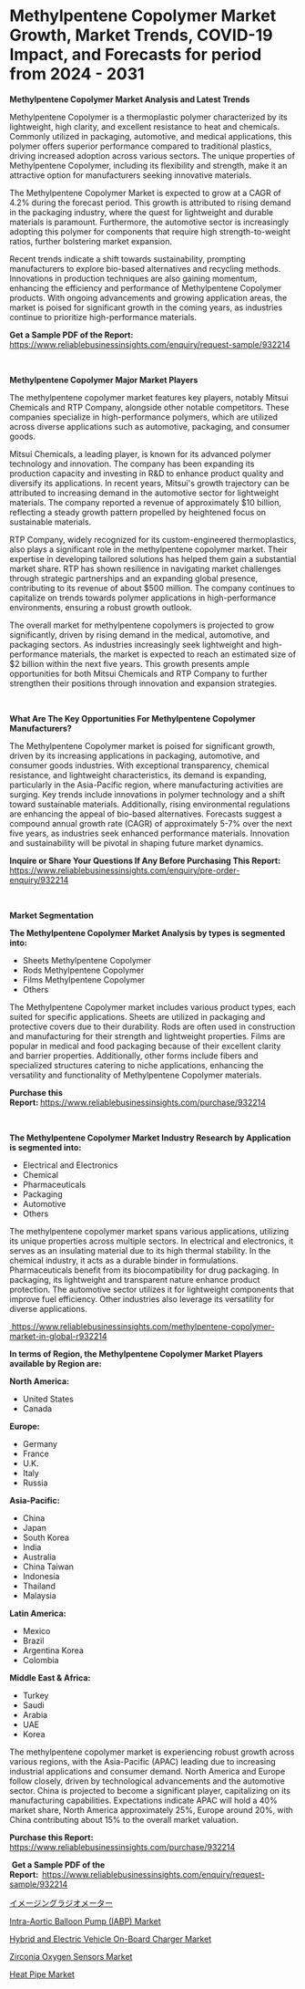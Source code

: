 <p><h1>Methylpentene Copolymer Market Growth, Market Trends, COVID-19 Impact, and Forecasts for period from 2024 - 2031</h1></p><p><strong>Methylpentene Copolymer Market Analysis and Latest Trends</strong></p>
<p><p>Methylpentene Copolymer is a thermoplastic polymer characterized by its lightweight, high clarity, and excellent resistance to heat and chemicals. Commonly utilized in packaging, automotive, and medical applications, this polymer offers superior performance compared to traditional plastics, driving increased adoption across various sectors. The unique properties of Methylpentene Copolymer, including its flexibility and strength, make it an attractive option for manufacturers seeking innovative materials.</p><p>The Methylpentene Copolymer Market is expected to grow at a CAGR of 4.2% during the forecast period. This growth is attributed to rising demand in the packaging industry, where the quest for lightweight and durable materials is paramount. Furthermore, the automotive sector is increasingly adopting this polymer for components that require high strength-to-weight ratios, further bolstering market expansion. </p><p>Recent trends indicate a shift towards sustainability, prompting manufacturers to explore bio-based alternatives and recycling methods. Innovations in production techniques are also gaining momentum, enhancing the efficiency and performance of Methylpentene Copolymer products. With ongoing advancements and growing application areas, the market is poised for significant growth in the coming years, as industries continue to prioritize high-performance materials.</p></p>
<p><strong>Get a Sample PDF of the Report:&nbsp;</strong> <a href="https://www.reliablebusinessinsights.com/enquiry/request-sample/932214">https://www.reliablebusinessinsights.com/enquiry/request-sample/932214</a></p>
<p>&nbsp;</p>
<p><strong>Methylpentene Copolymer Major Market Players</strong></p>
<p><p>The methylpentene copolymer market features key players, notably Mitsui Chemicals and RTP Company, alongside other notable competitors. These companies specialize in high-performance polymers, which are utilized across diverse applications such as automotive, packaging, and consumer goods. </p><p>Mitsui Chemicals, a leading player, is known for its advanced polymer technology and innovation. The company has been expanding its production capacity and investing in R&D to enhance product quality and diversify its applications. In recent years, Mitsui's growth trajectory can be attributed to increasing demand in the automotive sector for lightweight materials. The company reported a revenue of approximately $10 billion, reflecting a steady growth pattern propelled by heightened focus on sustainable materials.</p><p>RTP Company, widely recognized for its custom-engineered thermoplastics, also plays a significant role in the methylpentene copolymer market. Their expertise in developing tailored solutions has helped them gain a substantial market share. RTP has shown resilience in navigating market challenges through strategic partnerships and an expanding global presence, contributing to its revenue of about $500 million. The company continues to capitalize on trends towards polymer applications in high-performance environments, ensuring a robust growth outlook.</p><p>The overall market for methylpentene copolymers is projected to grow significantly, driven by rising demand in the medical, automotive, and packaging sectors. As industries increasingly seek lightweight and high-performance materials, the market is expected to reach an estimated size of $2 billion within the next five years. This growth presents ample opportunities for both Mitsui Chemicals and RTP Company to further strengthen their positions through innovation and expansion strategies.</p></p>
<p>&nbsp;</p>
<p><strong>What Are The Key Opportunities For Methylpentene Copolymer Manufacturers?</strong></p>
<p><p>The Methylpentene Copolymer market is poised for significant growth, driven by its increasing applications in packaging, automotive, and consumer goods industries. With exceptional transparency, chemical resistance, and lightweight characteristics, its demand is expanding, particularly in the Asia-Pacific region, where manufacturing activities are surging. Key trends include innovations in polymer technology and a shift toward sustainable materials. Additionally, rising environmental regulations are enhancing the appeal of bio-based alternatives. Forecasts suggest a compound annual growth rate (CAGR) of approximately 5-7% over the next five years, as industries seek enhanced performance materials. Innovation and sustainability will be pivotal in shaping future market dynamics.</p></p>
<p><strong>Inquire or Share Your Questions If Any Before Purchasing This Report:</strong> <a href="https://www.reliablebusinessinsights.com/enquiry/pre-order-enquiry/932214">https://www.reliablebusinessinsights.com/enquiry/pre-order-enquiry/932214</a></p>
<p>&nbsp;</p>
<p><strong>Market Segmentation</strong></p>
<p><strong>The Methylpentene Copolymer Market Analysis by types is segmented into:</strong></p>
<p><ul><li>Sheets Methylpentene Copolymer</li><li>Rods Methylpentene Copolymer</li><li>Films Methylpentene Copolymer</li><li>Others</li></ul></p>
<p><p>The Methylpentene Copolymer market includes various product types, each suited for specific applications. Sheets are utilized in packaging and protective covers due to their durability. Rods are often used in construction and manufacturing for their strength and lightweight properties. Films are popular in medical and food packaging because of their excellent clarity and barrier properties. Additionally, other forms include fibers and specialized structures catering to niche applications, enhancing the versatility and functionality of Methylpentene Copolymer materials.</p></p>
<p><strong>Purchase this Report:&nbsp;</strong><a href="https://www.reliablebusinessinsights.com/purchase/932214">https://www.reliablebusinessinsights.com/purchase/932214</a></p>
<p>&nbsp;</p>
<p><strong>The Methylpentene Copolymer Market Industry Research by Application is segmented into:</strong></p>
<p><ul><li>Electrical and Electronics</li><li>Chemical</li><li>Pharmaceuticals</li><li>Packaging</li><li>Automotive</li><li>Others</li></ul></p>
<p><p>The methylpentene copolymer market spans various applications, utilizing its unique properties across multiple sectors. In electrical and electronics, it serves as an insulating material due to its high thermal stability. In the chemical industry, it acts as a durable binder in formulations. Pharmaceuticals benefit from its biocompatibility for drug packaging. In packaging, its lightweight and transparent nature enhance product protection. The automotive sector utilizes it for lightweight components that improve fuel efficiency. Other industries also leverage its versatility for diverse applications.</p></p>
<p><a href="https://www.reliablebusinessinsights.com/methylpentene-copolymer-market-in-global-r932214">&nbsp;https://www.reliablebusinessinsights.com/methylpentene-copolymer-market-in-global-r932214</a></p>
<p><strong>In terms of Region, the Methylpentene Copolymer Market Players available by Region are:</strong></p>
<p>
    <p> <strong> North America: </strong>
        <ul>
            <li>United States</li>
            <li>Canada</li>
        </ul>
        </p> 
    <p> <strong> Europe: </strong>
        <ul>
            <li>Germany</li>
            <li>France</li>
            <li>U.K.</li>
            <li>Italy</li>
            <li>Russia</li>
        </ul>
        </p> 
    <p> <strong> Asia-Pacific: </strong>
        <ul>
            <li>China</li>
            <li>Japan</li>
            <li>South Korea</li>
            <li>India</li>
            <li>Australia</li>
            <li>China Taiwan</li>
            <li>Indonesia</li>
            <li>Thailand</li>
            <li>Malaysia</li>
        </ul>
        </p> 
    <p> <strong> Latin America: </strong>
        <ul>
            <li>Mexico</li>
            <li>Brazil</li>
            <li>Argentina Korea</li>
            <li>Colombia</li>
        </ul>
        </p> 
    <p> <strong> Middle East & Africa: </strong>
        <ul>
            <li>Turkey</li>
            <li>Saudi</li>
            <li>Arabia</li>
            <li>UAE</li>
            <li>Korea</li>
        </ul>
    </p>
    </p>
<p><p>The methylpentene copolymer market is experiencing robust growth across various regions, with the Asia-Pacific (APAC) leading due to increasing industrial applications and consumer demand. North America and Europe follow closely, driven by technological advancements and the automotive sector. China is projected to become a significant player, capitalizing on its manufacturing capabilities. Expectations indicate APAC will hold a 40% market share, North America approximately 25%, Europe around 20%, with China contributing about 15% to the overall market valuation.</p></p>
<p><strong>Purchase this Report: </strong><a href="https://www.reliablebusinessinsights.com/purchase/932214">https://www.reliablebusinessinsights.com/purchase/932214</a></p>
<p>&nbsp;<strong>Get a Sample PDF of the Report:&nbsp;&nbsp;</strong><a href="https://www.reliablebusinessinsights.com/enquiry/request-sample/932214">https://www.reliablebusinessinsights.com/enquiry/request-sample/932214</a></p>
<p><strong></strong></p>
<p><p><a href="https://medium.com/@drfg4t/imaging-radiometer-market-%E3%81%AF-%E3%82%B3%E3%82%B9%E3%83%88%E7%AE%A1%E7%90%86%E3%81%A8%E5%8A%B9%E7%8E%87%E5%90%91%E4%B8%8A%E3%82%92%E5%84%AA%E5%85%88%E3%81%97%E3%81%BE%E3%81%99-%E3%81%95%E3%82%89%E3%81%AB-%E5%A0%B1%E5%91%8A%E6%9B%B8%E3%81%AF%E5%B8%82%E5%A0%B4%E3%81%AE%E9%9C%80%E8%A6%81%E9%9D%A2%E3%81%A8%E4%BE%9B%E7%B5%A6%E9%9D%A2%E3%81%AE%E4%B8%A1%E6%96%B9%E3%82%92%E3%82%AB%E3%83%90%E3%83%BC%E3%81%97%E3%81%A6%E3%81%84%E3%81%BE%E3%81%99-imaging-radiometer-435d76dcd2d2">イメージングラジオメーター</a></p><p><a href="https://www.linkedin.com/pulse/market-leaders-laggards-global-intra-aortic-balloon-pump-iabp-4cptf?trackingId=QeXGdBKYTlyOCcDvjp2Cow%3D%3D">Intra-Aortic Balloon Pump (IABP) Market</a></p><p><a href="https://github.com/GenaGaines34/Market-Research-Report-List-1/blob/main/hybrid-and-electric-vehicle-on-board-charger-market.md">Hybrid and Electric Vehicle On-Board Charger Market</a></p><p><a href="https://medium.com/@dorothybrooks53/what-is-zirconia-oxygen-sensors-market-e986987fdd2c">Zirconia Oxygen Sensors Market</a></p><p><a href="https://medium.com/@dorothybrooks53/the-heat-pipe-market-has-witnessed-significant-growth-in-recent-years-and-this-trend-is-expected-c235216844cb">Heat Pipe Market</a></p></p>